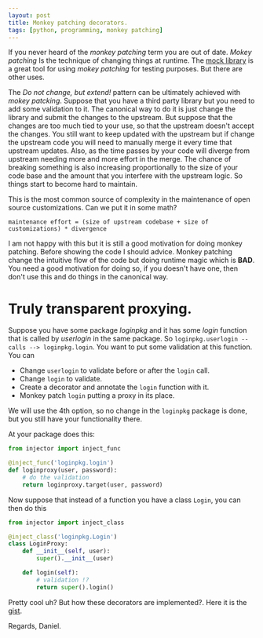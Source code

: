 ```yaml
---
layout: post
title: Monkey patching decorators.
tags: [python, programming, monkey patching]
---
```


If you never heard of the _monkey patching_ term you are out of date. _Mokey patching_
Is the technique of changing things at runtime. The [mock library](https://docs.python.org/3/library/unittest.mock.html)
is a great tool for using _mokey patching_ for testing purposes. But there are other uses.

The _Do not change, but extend!_ pattern can be ultimately achieved with _mokey patcking_. Suppose
that you have a third party library but you need to add some validation to it. The canonical way
to do it is just change the library and submit the changes to the upstream. But suppose that the
changes are too much tied to your use, so that the upstream doesn't accept the changes. You still
want to keep updated with the upstream but if change the upstream code you will need to manually
merge it every time that upstream updates. Also, as the time passes by your code will diverge
from upstream needing more and more effort in the merge. The chance of breaking something is also
increasing proportionally to the size of your code base and the amount that you interfere with
the upstream logic. So things start to become hard to maintain.

This is the most common source of complexity in the maintenance of open source customizations. Can
we put it in some math?

```
maintenance effort = (size of upstream codebase + size of customizations) * divergence
```

I am not happy with this but it is still a good motivation for doing monkey patching. Before
showing the code I should advice. Monkey patching change the intuitive flow of the code but
doing runtime magic which is __BAD__. You need a good motivation for doing so, if you doesn't
have one, then don't use this and do things in the canonical way.


# Truly transparent proxying.

Suppose you have some package _loginpkg_ and it has some _login_ function that is called
by _userlogin_ in the same package. So `loginpkg.userlogin -- calls --> loginpkg.login`. You
want to put some validation at this function. You can

- Change `userlogin` to validate before or after the `login` call.
- Change `login` to validate.
- Create a decorator and annotate the `login` function with it.
- Monkey patch `login` putting a proxy in its place. 

We will use the 4th option, so no change in the `loginpkg` package is done, but you still
have your functionality there.

At your package  does this: 

``` python
from injector import inject_func

@inject_func('loginpkg.login')
def loginproxy(user, password):
	# do the validation
	return loginproxy.target(user, password)
```

Now suppose that instead of a function you have a class `Login`, you can then
do this

``` python
from injector import inject_class

@inject_class('loginpkg.Login')
class LoginProxy:
    def __init__(self, user):
        super().__init__(user)

	def login(self):
        # validation !?
        return super().login()
```

Pretty cool uh? But how these decorators are implemented?. Here it is the [gist](https://gist.github.com/dhilst/428f2fa4a0663150f20e1e0c4e445ef6).

Regards,
Daniel.
